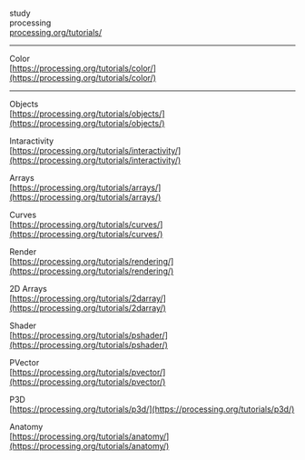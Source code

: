 study  
processing  
[processing.org/tutorials/](https://processing.org/tutorials/)  

---  


Color  
[https://processing.org/tutorials/color/](https://processing.org/tutorials/color/)  

---  

Objects  
[https://processing.org/tutorials/objects/](https://processing.org/tutorials/objects/)  

Intaractivity  
[https://processing.org/tutorials/interactivity/](https://processing.org/tutorials/interactivity/)  

Arrays  
[https://processing.org/tutorials/arrays/](https://processing.org/tutorials/arrays/)  

Curves  
[https://processing.org/tutorials/curves/](https://processing.org/tutorials/curves/)  

Render  
[https://processing.org/tutorials/rendering/](https://processing.org/tutorials/rendering/)  

2D Arrays  
[https://processing.org/tutorials/2darray/](https://processing.org/tutorials/2darray/)  

Shader  
[https://processing.org/tutorials/pshader/](https://processing.org/tutorials/pshader/)  

PVector  
[https://processing.org/tutorials/pvector/](https://processing.org/tutorials/pvector/)  

P3D  
[https://processing.org/tutorials/p3d/](https://processing.org/tutorials/p3d/)  

Anatomy  
[https://processing.org/tutorials/anatomy/](https://processing.org/tutorials/anatomy/)  
